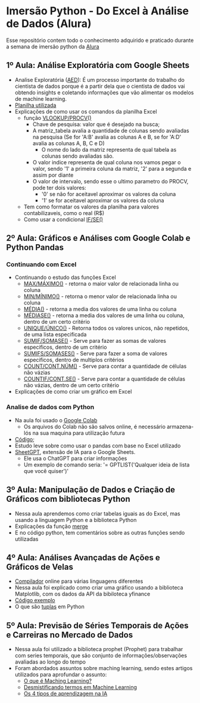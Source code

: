 # Imersão Python - Do Excel à Análise de Dados (Alura)

Esse repositório contem todo o conhecimento adquirido e praticado durante a semana de imersão python da [Alura](https://www.alura.com.br/?utm_term=alura&utm_campaign=%5BSearch%5D+%5BPerformance%5D+-+Institucional&utm_source=adwords&utm_medium=ppc&hsa_acc=7964138385&hsa_cam=386166608&hsa_grp=21666755648&hsa_ad=609948692827&hsa_src=g&hsa_tgt=aud-546438175126:kwd-300088401&hsa_kw=alura&hsa_mt=e&hsa_net=adwords&hsa_ver=3&gad_source=1&gclid=Cj0KCQjw8J6wBhDXARIsAPo7QA_4QoWoSVWiXODbOyOFikcljl_pVHze-HbwkOTAL00phiVa_9r5kX0aAlLtEALw_wcB)

## 1º Aula: Análise Exploratória com Google Sheets

- Analise Exploratória ([AED](https://ebaconline.com.br/blog/analise-exploratoria-de-dados-o-que-e#:~:text=O%20que%20é%20Análise%20Exploratória,e%20extrai%20conhecimento%20desses%20dados.)): É um processo importante do trabalho do cientista de dados porque é a partir dela que o cientista de dados vai obtendo insights e coletando informações que vão alimentar os modelos de machine learning.
- [Planilha utilizada](https://docs.google.com/spreadsheets/d/1JSPdWWxoG28Mn5PSRDucq6Nol_TlkceexIbvWOkkClc/edit?usp=sharing)
- Explicações de como usar os comandos da planilha Excel
    - função [VLOOKUP/PROCV()](https://canaltech.com.br/software/como-fazer-a-formula-procv-no-excel/)
        - Chave de pesquisa: valor que é desejado na busca;
        - A matriz_tabela avalia a quantidade de colunas sendo avaliadas na pesquisa (Se for 'A:B' avalia as colunas A e B, se for 'A:D' avalia as colunas A, B, C e D)
            - O nome do lado da matriz representa de qual tabela as colunas sendo avaliadas são.
        - O valor indice representa de qual coluna nos vamos pegar o valor, sendo '1' a primeira coluna da matriz, '2' para a segunda e assim por diante
        - O valor de intervalo, sendo esse o ultimo parametro do PROCV, pode ter dois valores:
            - '0' se não for aceitavel aproximar os valores da coluna
            - '1' se for aceitavel aproximar os valores da coluna
    - Tem como formatar os valores da planilha para valores contabilizaveis, como o real (R$)
    - Como usar a condicional [IF/SE()](https://support.microsoft.com/pt-br/office/usar-as-funções-se-com-e-ou-e-não-d895f58c-b36c-419e-b1f2-5c193a236d97)

## 2º Aula: Gráficos e Análises com Google Colab e Python Pandas

### Continuando com Excel

- Continuando o estudo das funções Excel
    - [MAX/MÁXIMO()](https://support.microsoft.com/pt-br/office/função-máximo-e0012414-9ac8-4b34-9a47-73e662c08098) - retorna o maior valor de relacionada linha ou coluna
    - [MIN/MÍNIMO()](https://support.microsoft.com/pt-br/office/função-mínimo-61635d12-920f-4ce2-a70f-96f202dcc152) - retorna o menor valor de relacionada linha ou coluna
    - [MÉDIA()](https://canaltech.com.br/apps/como-calcular-media-mediana-e-moda-no-excel/) - retorna a media dos valores de uma linha ou coluna
    - [MÉDIASE()](https://www.hashtagtreinamentos.com/formula-mediase-como-fazer) - retorna a media dos valores de uma linha ou coluna, dentro de um certo critério
    - [UNIQUE/ÚNICO()](https://support.microsoft.com/pt-br/office/função-único-c5ab87fd-30a3-4ce9-9d1a-40204fb85e1e) - Retorna todos os valores unicos, não repetidos, de uma lista especificada
    - [SUMIF/SOMASE()](https://support.microsoft.com/pt-br/office/função-somase-169b8c99-c05c-4483-a712-1697a653039b) - Serve para fazer as somas de valores especificos, dentro de um critério
    - [SUMIFS/SOMASES()](https://support.microsoft.com/pt-br/office/função-somase-169b8c99-c05c-4483-a712-1697a653039b) - Serve para fazer a soma de valores especificos, dentro de multiplos critérios
    - [COUNT/CONT.NÚM()](https://support.microsoft.com/pt-br/office/função-cont-núm-a59cd7fc-b623-4d93-87a4-d23bf411294c#:~:text=A%20função%20CONT.,ou%20uma%20matriz%20de%20números.) - Serve para contar a quantidade de células não vázias
    - [COUNTIF/CONT.SE()](https://support.microsoft.com/pt-br/office/função-cont-núm-a59cd7fc-b623-4d93-87a4-d23bf411294c#:~:text=A%20função%20CONT.,ou%20uma%20matriz%20de%20números.) - Serve para contar a quantidade de células não vázias, dentro de um certo critério
- Explicações de como criar um gráfico em Excel

### Analise de dados com Python

- Na aula foi usado o [Google Colab](https://colab.google)
    - Os arquivos do Colab não são salvos online, é necessário armazena-lós na sua maquina para utilização futura
- [Código](/python/aula2.ipynb);
- Estudo leve sobre como usar o pandas com base no Excel utilizado
- [SheetGPT](https://sheetgpt.ai), extensão de IA para o Google Sheets.
    - Ele usa o ChatGPT para criar informações
    - Um exemplo de comando seria: '= GPTLIST('Qualquer ideia de lista que você quiser')'

## 3º Aula: Manipulação de Dados e Criação de Gráficos com bibliotecas Python

- Nessa aula aprendemos como criar tabelas iguais as do Excel, mas usando a linguagem Python e a biblioteca Python
- Explicações da função [merge](https://medium.com/data-hackers/pandas-combinando-data-frames-com-merge-e-concat-10e7d07ca5ec)
- E no código python, tem comentários sobre as outras funções sendo utilizadas

## 4º Aula: Análises Avançadas de Ações e Gráficos de Velas

- [Compilador](https://onecompiler.com) online para várias linguagens diferentes
- Nessa aula foi explicado como criar uma gráfico usando a biblioteca Matplotlib, com os dados da API da bibiloteca yfinance
- [Código exemplo](/python/aula4.ipynb)
- O que são [tuplas](https://chat.openai.com/share/1614551f-f197-45f3-9cd8-2cbef1905d2d) em Python

## 5º Aula: Previsão de Séries Temporais de Ações e Carreiras no Mercado de Dados

- Nessa aula foi utilizado a biblioteca prophet (Prophet) para trabalhar com series temporais, que são conjunto de informações/observações avaliadas ao longo do tempo
- Foram abordados assuntos sobre maching learning, sendo estes artigos utilizados para aprofundar o assunto:  
    - [O que é Maching Learning?](https://www.alura.com.br/artigos/machine-learning?_gl=1*1uknx2h*_ga*MjU0MjA0MzAzLjE3MDQ4MTMzMjI.*_ga_1EPWSW3PCS*MTcxMTgwNjc0Ni40Mi4wLjE3MTE4MDY3NDYuMC4wLjA.*_fplc*aGNoJTJCQzRFQXQ3WTJOUTVFNzMlMkJpTzUyVzlaSGduJTJCRnlqJTJCczBWcjJwRzZKUjJGelFkNVBOeERZcHJVMzdzc21VRUhqdkpGM2IxcGJjTlRlbEx3MWlRS3M0djlGN1pUNFBYRkRNc0hMTFFTVDZPQ3JyZng1SVRFMUxQRWhDN2clM0QlM0Q.)
    - [Desmistificando termos em Machine Learning](https://www.alura.com.br/artigos/desmistificando-termos-machine-learning?_gl=1*u0q3zp*_ga*MjU0MjA0MzAzLjE3MDQ4MTMzMjI.*_ga_1EPWSW3PCS*MTcxMTgwNjc0Ni40Mi4xLjE3MTE4MDY4MjkuMC4wLjA.*_fplc*aGNoJTJCQzRFQXQ3WTJOUTVFNzMlMkJpTzUyVzlaSGduJTJCRnlqJTJCczBWcjJwRzZKUjJGelFkNVBOeERZcHJVMzdzc21VRUhqdkpGM2IxcGJjTlRlbEx3MWlRS3M0djlGN1pUNFBYRkRNc0hMTFFTVDZPQ3JyZng1SVRFMUxQRWhDN2clM0QlM0Q.)
    - [Os 4 tipos de aprendizagem na IA](https://www.alura.com.br/artigos/quais-sao-tipos-aprendizagem-ia-inteligencia-artificial?_gl=1*1ykiyy*_ga*MjU0MjA0MzAzLjE3MDQ4MTMzMjI.*_ga_1EPWSW3PCS*MTcxMTgwNjc0Ni40Mi4xLjE3MTE4MDY4MzcuMC4wLjA.*_fplc*aGNoJTJCQzRFQXQ3WTJOUTVFNzMlMkJpTzUyVzlaSGduJTJCRnlqJTJCczBWcjJwRzZKUjJGelFkNVBOeERZcHJVMzdzc21VRUhqdkpGM2IxcGJjTlRlbEx3MWlRS3M0djlGN1pUNFBYRkRNc0hMTFFTVDZPQ3JyZng1SVRFMUxQRWhDN2clM0QlM0Q.)